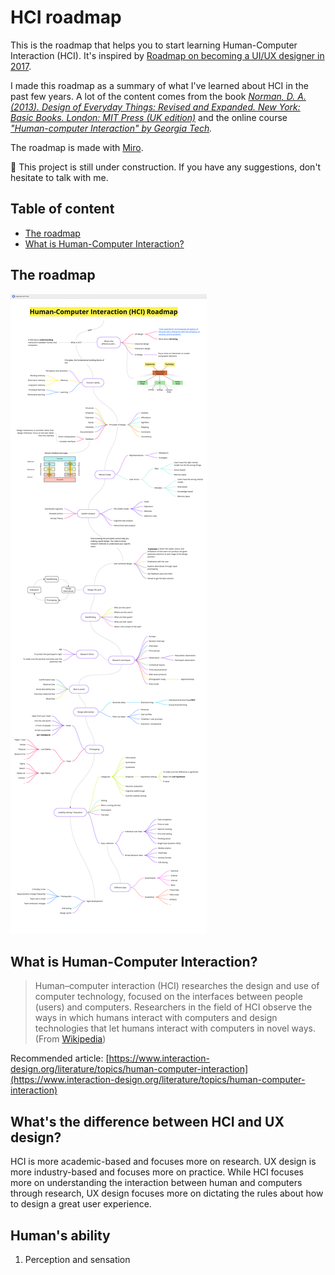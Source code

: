 # HCI roadmap

This is the roadmap that helps you to start learning Human-Computer Interaction (HCI). It's inspired by [Roadmap on becoming a UI/UX designer in 2017](https://github.com/togiberlin/ui-ux-designer-roadmap).

I made this roadmap as a summary of what I've learned about HCI in the past few years. A lot of the content comes from the book *[Norman, D. A. (2013). Design of Everyday Things: Revised and Expanded. New York: Basic Books. London: MIT Press (UK edition)](https://jnd.org/the-design-of-everyday-things-revised-and-expanded-edition/)* and the online course *["Human-computer Interaction" by Georgia Tech](http://omscs6750.gatech.edu/).*

The roadmap is made with [Miro](http://www.miro.com).

🚧 This project is still under construction. If you have any suggestions, don't hesitate to talk with me.
## Table of content
- [The roadmap](#The-roadmap)
- [What is Human-Computer Interaction?](#What-is-Human-Computer-Interaction?)

## The roadmap
![hci-roadmap](https://github.com/imyuanwen/HCI-roadmap/blob/master/hciroadmap.jpg?raw=true)

## What is Human-Computer Interaction?

> Human–computer interaction (HCI) researches the design and use of computer technology, focused on the interfaces between people (users) and computers. Researchers in the field of HCI observe the ways in which humans interact with computers and design technologies that let humans interact with computers in novel ways. (From [Wikipedia](https://en.wikipedia.org/wiki/Human%E2%80%93computer_interaction))

Recommended article: [https://www.interaction-design.org/literature/topics/human-computer-interaction](https://www.interaction-design.org/literature/topics/human-computer-interaction)

## What's the difference between HCI and UX design?

HCI is more academic-based and focuses more on research. UX design is more industry-based and focuses more on practice. While HCI focuses more on understanding the interaction between human and computers through research, UX design focuses more on dictating the rules about how to design a great user experience.

## Human's ability

1. Perception and sensation
